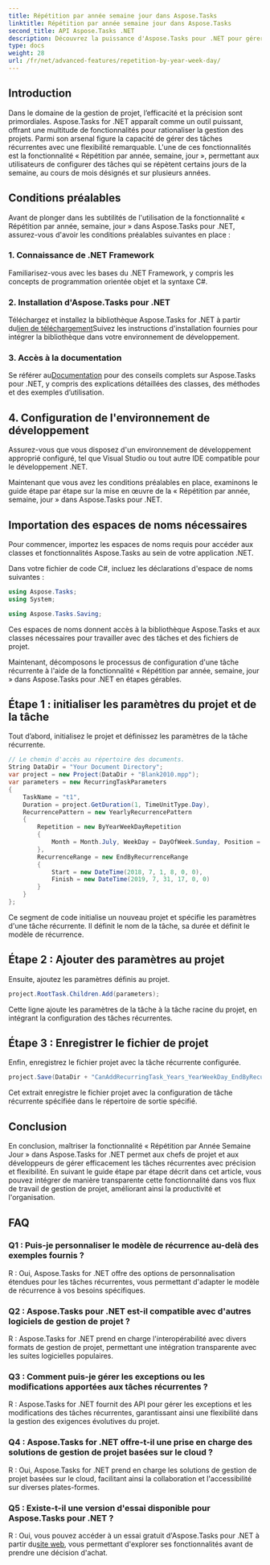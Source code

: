 ```yaml
---
title: Répétition par année semaine jour dans Aspose.Tasks
linktitle: Répétition par année semaine jour dans Aspose.Tasks
second_title: API Aspose.Tasks .NET
description: Découvrez la puissance d'Aspose.Tasks pour .NET pour gérer efficacement les tâches récurrentes. Guide étape par étape pour la mise en œuvre de la fonctionnalité Répétition par année, semaine et jour.
type: docs
weight: 28
url: /fr/net/advanced-features/repetition-by-year-week-day/
---
```

## Introduction

Dans le domaine de la gestion de projet, l’efficacité et la précision sont primordiales. Aspose.Tasks for .NET apparaît comme un outil puissant, offrant une multitude de fonctionnalités pour rationaliser la gestion des projets. Parmi son arsenal figure la capacité de gérer des tâches récurrentes avec une flexibilité remarquable. L'une de ces fonctionnalités est la fonctionnalité « Répétition par année, semaine, jour », permettant aux utilisateurs de configurer des tâches qui se répètent certains jours de la semaine, au cours de mois désignés et sur plusieurs années.

## Conditions préalables

Avant de plonger dans les subtilités de l'utilisation de la fonctionnalité « Répétition par année, semaine, jour » dans Aspose.Tasks pour .NET, assurez-vous d'avoir les conditions préalables suivantes en place :

### 1. Connaissance de .NET Framework

Familiarisez-vous avec les bases du .NET Framework, y compris les concepts de programmation orientée objet et la syntaxe C#.

### 2. Installation d'Aspose.Tasks pour .NET

 Téléchargez et installez la bibliothèque Aspose.Tasks for .NET à partir du[lien de téléchargement](https://releases.aspose.com/tasks/net/)Suivez les instructions d'installation fournies pour intégrer la bibliothèque dans votre environnement de développement.

### 3. Accès à la documentation

 Se référer au[Documentation](https://reference.aspose.com/tasks/net/) pour des conseils complets sur Aspose.Tasks pour .NET, y compris des explications détaillées des classes, des méthodes et des exemples d’utilisation.

## 4. Configuration de l'environnement de développement

Assurez-vous que vous disposez d'un environnement de développement approprié configuré, tel que Visual Studio ou tout autre IDE compatible pour le développement .NET.

Maintenant que vous avez les conditions préalables en place, examinons le guide étape par étape sur la mise en œuvre de la « Répétition par année, semaine, jour » dans Aspose.Tasks pour .NET.


## Importation des espaces de noms nécessaires

Pour commencer, importez les espaces de noms requis pour accéder aux classes et fonctionnalités Aspose.Tasks au sein de votre application .NET.

Dans votre fichier de code C#, incluez les déclarations d'espace de noms suivantes :

```csharp
using Aspose.Tasks;
using System;

using Aspose.Tasks.Saving;

```

Ces espaces de noms donnent accès à la bibliothèque Aspose.Tasks et aux classes nécessaires pour travailler avec des tâches et des fichiers de projet.

Maintenant, décomposons le processus de configuration d'une tâche récurrente à l'aide de la fonctionnalité « Répétition par année, semaine, jour » dans Aspose.Tasks pour .NET en étapes gérables.

## Étape 1 : initialiser les paramètres du projet et de la tâche

Tout d’abord, initialisez le projet et définissez les paramètres de la tâche récurrente.

```csharp
// Le chemin d'accès au répertoire des documents.
String DataDir = "Your Document Directory";
var project = new Project(DataDir + "Blank2010.mpp");
var parameters = new RecurringTaskParameters
{
    TaskName = "t1",
    Duration = project.GetDuration(1, TimeUnitType.Day),
    RecurrencePattern = new YearlyRecurrencePattern
    {
        Repetition = new ByYearWeekDayRepetition
        {
            Month = Month.July, WeekDay = DayOfWeek.Sunday, Position = OrdinalNumber.First
        },
        RecurrenceRange = new EndByRecurrenceRange
        {
            Start = new DateTime(2018, 7, 1, 8, 0, 0),
            Finish = new DateTime(2019, 7, 31, 17, 0, 0)
        }
    }
};
```

Ce segment de code initialise un nouveau projet et spécifie les paramètres d'une tâche récurrente. Il définit le nom de la tâche, sa durée et définit le modèle de récurrence.

## Étape 2 : Ajouter des paramètres au projet

Ensuite, ajoutez les paramètres définis au projet.

```csharp
project.RootTask.Children.Add(parameters);
```

Cette ligne ajoute les paramètres de la tâche à la tâche racine du projet, en intégrant la configuration des tâches récurrentes.

## Étape 3 : Enregistrer le fichier de projet

Enfin, enregistrez le fichier projet avec la tâche récurrente configurée.

```csharp
project.Save(DataDir + "CanAddRecurringTask_Years_YearWeekDay_EndByRecurrenceRange_Test.mpp", SaveFileFormat.Mpp);
```

Cet extrait enregistre le fichier projet avec la configuration de tâche récurrente spécifiée dans le répertoire de sortie spécifié.

## Conclusion

En conclusion, maîtriser la fonctionnalité « Répétition par Année Semaine Jour » dans Aspose.Tasks for .NET permet aux chefs de projet et aux développeurs de gérer efficacement les tâches récurrentes avec précision et flexibilité. En suivant le guide étape par étape décrit dans cet article, vous pouvez intégrer de manière transparente cette fonctionnalité dans vos flux de travail de gestion de projet, améliorant ainsi la productivité et l'organisation.

## FAQ

### Q1 : Puis-je personnaliser le modèle de récurrence au-delà des exemples fournis ?

R : Oui, Aspose.Tasks for .NET offre des options de personnalisation étendues pour les tâches récurrentes, vous permettant d'adapter le modèle de récurrence à vos besoins spécifiques.

### Q2 : Aspose.Tasks pour .NET est-il compatible avec d'autres logiciels de gestion de projet ?

R : Aspose.Tasks for .NET prend en charge l'interopérabilité avec divers formats de gestion de projet, permettant une intégration transparente avec les suites logicielles populaires.

### Q3 : Comment puis-je gérer les exceptions ou les modifications apportées aux tâches récurrentes ?

R : Aspose.Tasks for .NET fournit des API pour gérer les exceptions et les modifications des tâches récurrentes, garantissant ainsi une flexibilité dans la gestion des exigences évolutives du projet.

### Q4 : Aspose.Tasks for .NET offre-t-il une prise en charge des solutions de gestion de projet basées sur le cloud ?

R : Oui, Aspose.Tasks for .NET prend en charge les solutions de gestion de projet basées sur le cloud, facilitant ainsi la collaboration et l'accessibilité sur diverses plates-formes.

### Q5 : Existe-t-il une version d'essai disponible pour Aspose.Tasks pour .NET ?

 R : Oui, vous pouvez accéder à un essai gratuit d'Aspose.Tasks pour .NET à partir du[site web](https://releases.aspose.com/), vous permettant d'explorer ses fonctionnalités avant de prendre une décision d'achat.
